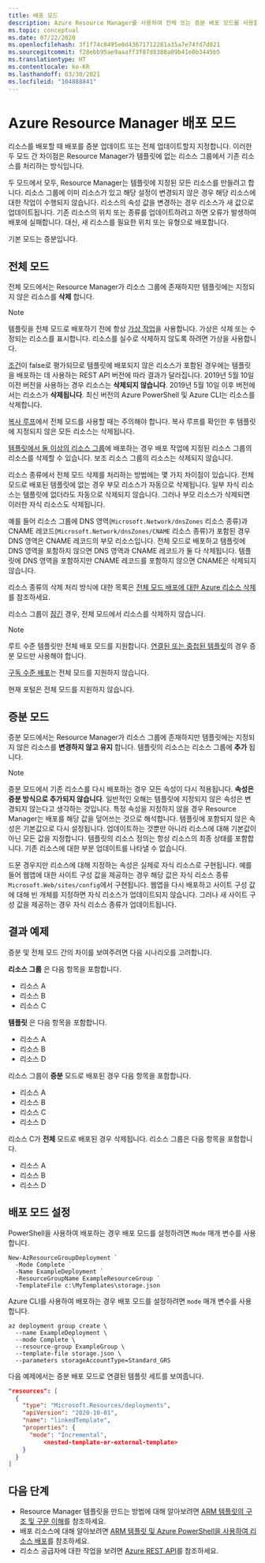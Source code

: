 ```yaml
---
title: 배포 모드
description: Azure Resource Manager를 사용하여 전체 또는 증분 배포 모드를 사용할지 여부를 지정하는 방법을 설명합니다.
ms.topic: conceptual
ms.date: 07/22/2020
ms.openlocfilehash: 3f1f74c0495e0d43671712281a35a7e74fd7d821
ms.sourcegitcommit: f28ebb95ae9aaaff3f87d8388a09b41e0b3445b5
ms.translationtype: HT
ms.contentlocale: ko-KR
ms.lasthandoff: 03/30/2021
ms.locfileid: "104888841"
---
```

# <a name="azure-resource-manager-deployment-modes"></a>Azure Resource Manager 배포 모드

리소스를 배포할 때 배포를 증분 업데이트 또는 전체 업데이트할지 지정합니다. 이러한 두 모드 간 차이점은 Resource Manager가 템플릿에 없는 리소스 그룹에서 기존 리소스를 처리하는 방식입니다.

두 모드에서 모두, Resource Manager는 템플릿에 지정된 모든 리소스를 만들려고 합니다. 리소스 그룹에 이미 리소스가 있고 해당 설정이 변경되지 않은 경우 해당 리소스에 대한 작업이 수행되지 않습니다. 리소스의 속성 값을 변경하는 경우 리소스가 새 값으로 업데이트됩니다. 기존 리소스의 위치 또는 종류를 업데이트하려고 하면 오류가 발생하여 배포에 실패합니다. 대신, 새 리소스를 필요한 위치 또는 유형으로 배포합니다.

기본 모드는 증분입니다.

## <a name="complete-mode"></a>전체 모드

전체 모드에서는 Resource Manager가 리소스 그룹에 존재하지만 템플릿에는 지정되지 않은 리소스를 **삭제** 합니다.

> [!NOTE]
> 템플릿을 전체 모드로 배포하기 전에 항상 [가상 작업](template-deploy-what-if.md)을 사용합니다. 가상은 삭제 또는 수정되는 리소스를 표시합니다. 리소스를 실수로 삭제하지 않도록 하려면 가상을 사용합니다.

[조건](conditional-resource-deployment.md)이 false로 평가되므로 템플릿에 배포되지 않은 리소스가 포함된 경우에는 템플릿을 배포하는 데 사용하는 REST API 버전에 따라 결과가 달라집니다. 2019년 5월 10일 이전 버전을 사용하는 경우 리소스는 **삭제되지 않습니다**. 2019년 5월 10일 이후 버전에서는 리소스가 **삭제됩니다**. 최신 버전의 Azure PowerShell 및 Azure CLI는 리소스를 삭제합니다.

[복사 루프](copy-resources.md)에서 전체 모드를 사용할 때는 주의해야 합니다. 복사 루프를 확인한 후 템플릿에 지정되지 않은 모든 리소스는 삭제됩니다.

[템플릿에서 둘 이상의 리소스 그룹](./deploy-to-resource-group.md)에 배포하는 경우 배포 작업에 지정된 리소스 그룹의 리소스를 삭제할 수 있습니다. 보조 리소스 그룹의 리소스는 삭제되지 않습니다.

리소스 종류에서 전체 모드 삭제를 처리하는 방법에는 몇 가지 차이점이 있습니다. 전체 모드로 배포된 템플릿에 없는 경우 부모 리소스가 자동으로 삭제됩니다. 일부 자식 리소스는 템플릿에 없더라도 자동으로 삭제되지 않습니다. 그러나 부모 리소스가 삭제되면 이러한 자식 리소스도 삭제됩니다.

예를 들어 리소스 그룹에 DNS 영역(`Microsoft.Network/dnsZones` 리소스 종류)과 CNAME 레코드(`Microsoft.Network/dnsZones/CNAME` 리소스 종류)가 포함된 경우 DNS 영역은 CNAME 레코드의 부모 리소스입니다. 전체 모드로 배포하고 템플릿에 DNS 영역을 포함하지 않으면 DNS 영역과 CNAME 레코드가 둘 다 삭제됩니다. 템플릿에 DNS 영역을 포함하지만 CNAME 레코드를 포함하지 않으면 CNAME은 삭제되지 않습니다.

리소스 종류의 삭제 처리 방식에 대한 목록은 [전체 모드 배포에 대한 Azure 리소스 삭제](complete-mode-deletion.md)를 참조하세요.

리소스 그룹이 [잠긴](../management/lock-resources.md) 경우, 전체 모드에서 리소스를 삭제하지 않습니다.

> [!NOTE]
> 루트 수준 템플릿만 전체 배포 모드를 지원합니다. [연결된 또는 중첩된 템플릿](linked-templates.md)의 경우 증분 모드만 사용해야 합니다.
>
> [구독 수준 배포](deploy-to-subscription.md)는 전체 모드를 지원하지 않습니다.
>
> 현재 포털은 전체 모드를 지원하지 않습니다.
>

## <a name="incremental-mode"></a>증분 모드

증분 모드에서는 Resource Manager가 리소스 그룹에 존재하지만 템플릿에는 지정되지 않은 리소스를 **변경하지 않고 유지** 합니다. 템플릿의 리소스는 리소스 그룹에 **추가** 됩니다.

> [!NOTE]
> 증분 모드에서 기존 리소스를 다시 배포하는 경우 모든 속성이 다시 적용됩니다. **속성은 증분 방식으로 추가되지 않습니다**. 일반적인 오해는 템플릿에 지정되지 않은 속성은 변경되지 않는다고 생각하는 것입니다. 특정 속성을 지정하지 않을 경우 Resource Manager는 배포를 해당 값을 덮어쓰는 것으로 해석합니다. 템플릿에 포함되지 않은 속성은 기본값으로 다시 설정됩니다. 업데이트하는 것뿐만 아니라 리소스에 대해 기본값이 아닌 모든 값을 지정합니다. 템플릿의 리소스 정의는 항상 리소스의 최종 상태를 포함합니다. 기존 리소스에 대한 부분 업데이트를 나타낼 수 없습니다.
>
> 드문 경우지만 리소스에 대해 지정하는 속성은 실제로 자식 리소스로 구현됩니다. 예를 들어 웹앱에 대한 사이트 구성 값을 제공하는 경우 해당 값은 자식 리소스 종류 `Microsoft.Web/sites/config`에서 구현됩니다. 웹앱을 다시 배포하고 사이트 구성 값에 대해 빈 개체를 지정하면 자식 리소스가 업데이트되지 않습니다. 그러나 새 사이트 구성 값을 제공하는 경우 자식 리소스 종류가 업데이트됩니다.

## <a name="example-result"></a>결과 예제

증분 및 전체 모드 간의 차이를 보여주려면 다음 시나리오를 고려합니다.

**리소스 그룹** 은 다음 항목을 포함합니다.

* 리소스 A
* 리소스 B
* 리소스 C

**템플릿** 은 다음 항목을 포함합니다.

* 리소스 A
* 리소스 B
* 리소스 D

리소스 그룹이 **증분** 모드로 배포된 경우 다음 항목을 포함합니다.

* 리소스 A
* 리소스 B
* 리소스 C
* 리소스 D

리소스 C가 **전체** 모드로 배포된 경우 삭제됩니다. 리소스 그룹은 다음 항목을 포함합니다.

* 리소스 A
* 리소스 B
* 리소스 D

## <a name="set-deployment-mode"></a>배포 모드 설정

PowerShell을 사용하여 배포하는 경우 배포 모드를 설정하려면 `Mode` 매개 변수를 사용합니다.

```azurepowershell-interactive
New-AzResourceGroupDeployment `
  -Mode Complete `
  -Name ExampleDeployment `
  -ResourceGroupName ExampleResourceGroup `
  -TemplateFile c:\MyTemplates\storage.json
```

Azure CLI를 사용하여 배포하는 경우 배포 모드를 설정하려면 `mode` 매개 변수를 사용합니다.

```azurecli-interactive
az deployment group create \
  --name ExampleDeployment \
  --mode Complete \
  --resource-group ExampleGroup \
  --template-file storage.json \
  --parameters storageAccountType=Standard_GRS
```

다음 예제에서는 증분 배포 모드로 연결된 템플릿 세트를 보여줍니다.

```json
"resources": [
  {
    "type": "Microsoft.Resources/deployments",
    "apiVersion": "2020-10-01",
    "name": "linkedTemplate",
    "properties": {
      "mode": "Incremental",
          <nested-template-or-external-template>
    }
  }
]
```

## <a name="next-steps"></a>다음 단계

* Resource Manager 템플릿을 만드는 방법에 대해 알아보려면 [ARM 템플릿의 구조 및 구문 이해](template-syntax.md)를 참조하세요.
* 배포 리소스에 대해 알아보려면 [ARM 템플릿 및 Azure PowerShell을 사용하여 리소스 배포](deploy-powershell.md)를 참조하세요.
* 리소스 공급자에 대한 작업을 보려면 [Azure REST API](/rest/api/)를 참조하세요.
